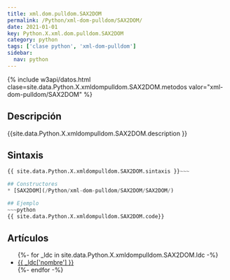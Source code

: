 ```yaml
---
title: xml.dom.pulldom.SAX2DOM
permalink: /Python/xml-dom-pulldom/SAX2DOM/
date: 2021-01-01
key: Python.X.xml.dom.pulldom.SAX2DOM
category: python
tags: ['clase python', 'xml-dom-pulldom']
sidebar: 
  nav: python
---
```


{% include w3api/datos.html clase=site.data.Python.X.xmldompulldom.SAX2DOM.metodos valor="xml-dom-pulldom/SAX2DOM" %}

## Descripción
{{site.data.Python.X.xmldompulldom.SAX2DOM.description }}

## Sintaxis
~~~python
{{ site.data.Python.X.xmldompulldom.SAX2DOM.sintaxis }}~~~

## Constructores
* [SAX2DOM](/Python/xml-dom-pulldom/SAX2DOM/SAX2DOM/)

## Ejemplo
~~~python
{{ site.data.Python.X.xmldompulldom.SAX2DOM.code}}
~~~

## Artículos
<ul>
{%- for _ldc in site.data.Python.X.xmldompulldom.SAX2DOM.ldc -%}
   <li>
       <a href="{{_ldc['url'] }}">{{ _ldc['nombre'] }}</a>
   </li>
{%- endfor -%}
</ul>
